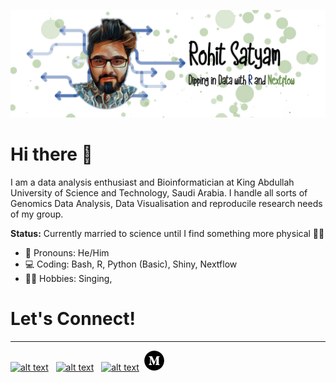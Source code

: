 ![](github.png)
# Hi there 👋
I am a data analysis enthusiast and Bioinformatician at King Abdullah University of Science and Technology, Saudi Arabia. I handle all sorts of Genomics Data Analysis, Data Visualisation and reproducile research needs of my group. 


**Status:** Currently married to science until I find something more physical 🏳️‍🌈 



- 🌈 Pronouns: He/Him <br>
- 💻 Coding: Bash, R, Python (Basic), Shiny, Nextflow <br>
- 🚴‍♀️ Hobbies: Singing,  <br>

# Let's Connect!
---
 [![alt text][1.1]][1]  &nbsp; [![alt text][2.1]][2] &nbsp; [![alt text][3.1]][3]&nbsp; [![alt text][4.1]][4]
 


<!-- social icons-->


[1.1]: https://www.iconsdb.com/icons/download/black/twitter-16.png 
[2.1]: https://www.iconsdb.com/icons/download/black/linkedin-16.png
[3.1]: https://www.iconsdb.com/icons/download/black/github-10-16.png
[4.1]: medium.png


<!-- links to social-->
[1]: https://twitter.com/RohitSatyam1
[2]: https://www.linkedin.com/in/rohit-satyam-705617117/
[3]: https://github.com/Rohit-Satyam/
[4]: https://medium.com/@rohitsatyam
